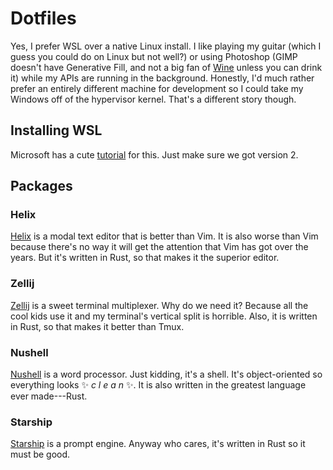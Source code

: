 # Dotfiles

Yes, I prefer WSL over a native Linux install. I like playing my guitar (which I guess you could do on Linux but not well?) or using Photoshop (GIMP doesn't have Generative Fill, and not a big fan of [Wine](https://www.winehq.org/) unless you can drink it) while my APIs are running in the background. Honestly, I'd much rather prefer an entirely different machine for development so I could take my Windows off of the hypervisor kernel. That's a different story though.

## Installing WSL

Microsoft has a cute [tutorial](https://learn.microsoft.com/en-us/windows/wsl/install) for this. Just make sure we got version 2.

## Packages

### Helix
[Helix](https://github.com/helix-editor/helix) is a modal text editor that is better than Vim. It is also worse than Vim because there's no way it will get the attention that Vim has got over the years. But it's written in Rust, so that makes it the superior editor.

### Zellij
[Zellij](https://github.com/zellij-org/zellij) is a sweet terminal multiplexer. Why do we need it? Because all the cool kids use it and my terminal's vertical split is horrible. Also, it is written in Rust, so that makes it better than Tmux.

### Nushell
[Nushell](https://github.com/nushell/nushell) is a word processor. Just kidding, it's a shell. It's object-oriented so everything looks ✨ _c l e a n_ ✨. It is also written in the greatest language ever made---Rust.

### Starship
[Starship](https://github.com/starship/starship) is a prompt engine. Anyway who cares, it's written in Rust so it must be good.

